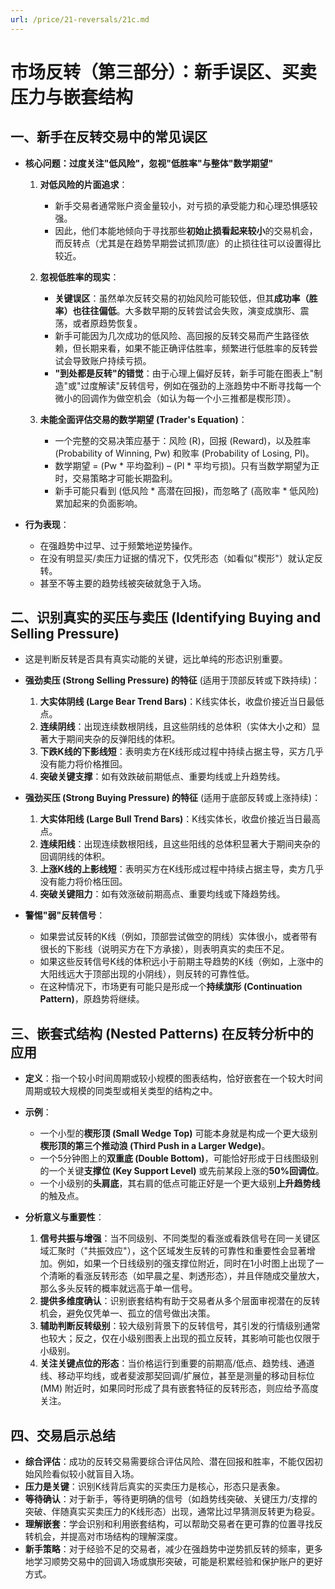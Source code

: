 ```yaml
---
url: /price/21-reversals/21c.md
---
```

# 市场反转（第三部分）：新手误区、买卖压力与嵌套结构

## 一、新手在反转交易中的常见误区

* **核心问题：过度关注"低风险"，忽视"低胜率"与整体"数学期望"**

  1. **对低风险的片面追求**：
     * 新手交易者通常账户资金量较小，对亏损的承受能力和心理恐惧感较强。
     * 因此，他们本能地倾向于寻找那些**初始止损看起来较小**的交易机会，而反转点（尤其是在趋势早期尝试抓顶/底）的止损往往可以设置得比较近。

  2. **忽视低胜率的现实**：
     * **关键误区**：虽然单次反转交易的初始风险可能较低，但其**成功率（胜率）也往往偏低**。大多数早期的反转尝试会失败，演变成旗形、震荡，或者原趋势恢复。
     * 新手可能因为几次成功的低风险、高回报的反转交易而产生路径依赖，但长期来看，如果不能正确评估胜率，频繁进行低胜率的反转尝试会导致账户持续亏损。
     * **"到处都是反转"的错觉**：由于心理上偏好反转，新手可能在图表上"制造"或"过度解读"反转信号，例如在强劲的上涨趋势中不断寻找每一个微小的回调作为做空机会（如认为每一个小三推都是楔形顶）。

  3. **未能全面评估交易的数学期望 (Trader's Equation)**：
     * 一个完整的交易决策应基于：风险 (R)，回报 (Reward)，以及胜率 (Probability of Winning, Pw) 和败率 (Probability of Losing, Pl)。
     * 数学期望 = (Pw \* 平均盈利) – (Pl \* 平均亏损)。只有当数学期望为正时，交易策略才可能长期盈利。
     * 新手可能只看到 (低风险 \* 高潜在回报)，而忽略了 (高败率 \* 低风险) 累加起来的负面影响。

* **行为表现**：
  * 在强趋势中过早、过于频繁地逆势操作。
  * 在没有明显买/卖压力证据的情况下，仅凭形态（如看似"楔形"）就认定反转。
  * 甚至不等主要的趋势线被突破就急于入场。

## 二、识别真实的买压与卖压 (Identifying Buying and Selling Pressure)

* 这是判断反转是否具有真实动能的关键，远比单纯的形态识别重要。

* **强劲卖压 (Strong Selling Pressure) 的特征** (适用于顶部反转或下跌持续)：
  1. **大实体阴线 (Large Bear Trend Bars)**：K线实体长，收盘价接近当日最低点。
  2. **连续阴线**：出现连续数根阴线，且这些阴线的总体积（实体大小之和）显著大于期间夹杂的反弹阳线的体积。
  3. **下跌K线的下影线短**：表明卖方在K线形成过程中持续占据主导，买方几乎没有能力将价格推回。
  4. **突破关键支撑**：如有效跌破前期低点、重要均线或上升趋势线。

* **强劲买压 (Strong Buying Pressure) 的特征** (适用于底部反转或上涨持续)：
  1. **大实体阳线 (Large Bull Trend Bars)**：K线实体长，收盘价接近当日最高点。
  2. **连续阳线**：出现连续数根阳线，且这些阳线的总体积显著大于期间夹杂的回调阴线的体积。
  3. **上涨K线的上影线短**：表明买方在K线形成过程中持续占据主导，卖方几乎没有能力将价格压回。
  4. **突破关键阻力**：如有效涨破前期高点、重要均线或下降趋势线。

* **警惕"弱"反转信号**：
  * 如果尝试反转的K线（例如，顶部尝试做空的阴线）实体很小，或者带有很长的下影线（说明买方在下方承接），则表明真实的卖压不足。
  * 如果这些反转信号K线的体积远小于前期主导趋势的K线（例如，上涨中的大阳线远大于顶部出现的小阴线），则反转的可靠性低。
  * 在这种情况下，市场更有可能只是形成一个**持续旗形 (Continuation Pattern)**，原趋势将继续。

## 三、嵌套式结构 (Nested Patterns) 在反转分析中的应用

* **定义**：指一个较小时间周期或较小规模的图表结构，恰好嵌套在一个较大时间周期或较大规模的同类型或相关类型的结构之中。

* **示例**：
  * 一个小型的**楔形顶 (Small Wedge Top)** 可能本身就是构成一个更大级别**楔形顶的第三个推动浪 (Third Push in a Larger Wedge)**。
  * 一个5分钟图上的**双重底 (Double Bottom)**，可能恰好形成于日线图级别的一个关键**支撑位 (Key Support Level)** 或先前某段上涨的**50%回调位**。
  * 一个小级别的**头肩底**，其右肩的低点可能正好是一个更大级别**上升趋势线**的触及点。

* **分析意义与重要性**：
  1. **信号共振与增强**：当不同级别、不同类型的看涨或看跌信号在同一关键区域汇聚时（"共振效应"），这个区域发生反转的可靠性和重要性会显著增加。例如，如果一个日线级别的强支撑位附近，同时在1小时图上出现了一个清晰的看涨反转形态（如早晨之星、刺透形态），并且伴随成交量放大，那么多头反转的概率就远高于单一信号。
  2. **提供多维度确认**：识别嵌套结构有助于交易者从多个层面审视潜在的反转机会，避免仅凭单一、孤立的信号做出决策。
  3. **辅助判断反转级别**：较大级别背景下的反转信号，其引发的行情级别通常也较大；反之，仅在小级别图表上出现的孤立反转，其影响可能也仅限于小级别。
  4. **关注关键点位的形态**：当价格运行到重要的前期高/低点、趋势线、通道线、移动平均线，或者斐波那契回调/扩展位，甚至是测量的移动目标位 (MM) 附近时，如果同时形成了具有嵌套特征的反转形态，则应给予高度关注。

## 四、交易启示总结

* **综合评估**：成功的反转交易需要综合评估风险、潜在回报和胜率，不能仅因初始风险看似较小就盲目入场。
* **压力是关键**：识别K线背后真实的买卖压力是核心，形态只是表象。
* **等待确认**：对于新手，等待更明确的信号（如趋势线突破、关键压力/支撑的突破、伴随真实买卖压力的K线形态）出现，通常比过早猜测反转更为稳妥。
* **理解嵌套**：学会识别和利用嵌套结构，可以帮助交易者在更可靠的位置寻找反转机会，并提高对市场结构的理解深度。
* **新手策略**：对于经验不足的交易者，减少在强趋势中逆势抓反转的频率，更多地学习顺势交易中的回调入场或旗形突破，可能是积累经验和保护账户的更好方式。
